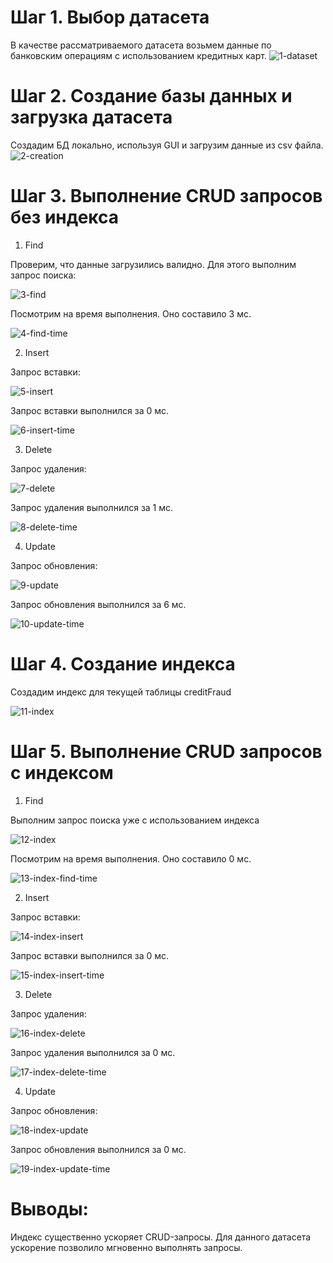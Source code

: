 # Шаг 1. Выбор датасета

В качестве рассматриваемого датасета возьмем данные по банковским операциям с использованием кредитных карт.
![1-dataset](pics/1-dataset.png)

# Шаг 2. Создание базы данных и загрузка датасета

Создадим БД локально, используя GUI и загрузим данные из csv файла.
![2-creation](pics/2-creation.png)

# Шаг 3. Выполнение CRUD запросов без индекса

1. Find

Проверим, что данные загрузились валидно. Для этого выполним запрос поиска:

![3-find](pics/3-find.png)

Посмотрим на время выполнения. Оно составило 3 мс.

![4-find-time](pics/4-find-time.png)

2. Insert

Запрос вставки:

![5-insert](pics/5-insert.png)

Запрос вставки выполнился за 0 мс.

![6-insert-time](pics/6-insert-time.png)

3. Delete

Запрос удаления:

![7-delete](pics/7-delete.png)

Запрос удаления выполнился за 1 мс.

![8-delete-time](pics/8-delete-time.png)

4. Update

Запрос обновления:

![9-update](pics/9-update.png)

Запрос обновления выполнился за 6 мс.

![10-update-time](pics/10-update-time.png)

# Шаг 4. Создание индекса

Создадим индекс для текущей таблицы creditFraud

![11-index](pics/11-index.png)

# Шаг 5. Выполнение CRUD запросов с индексом

1. Find

Выполним запрос поиска уже с использованием индекса

![12-index](pics/12-index-find.png)

Посмотрим на время выполнения. Оно составило 0 мс.

![13-index-find-time](pics/4-find-time.png)

2. Insert

Запрос вставки:

![14-index-insert](pics/14-index-insert.png)

Запрос вставки выполнился за 0 мс.

![15-index-insert-time](pics/15-index-insert-time.png)

3. Delete

Запрос удаления:

![16-index-delete](pics/16-index-delete.png)

Запрос удаления выполнился за 0 мс.

![17-index-delete-time](pics/17-index-delete-time.png)

4. Update

Запрос обновления:

![18-index-update](pics/18-index-update.png)

Запрос обновления выполнился за 0 мс.

![19-index-update-time](pics/19-index-update-time.png)

# Выводы:

Индекс существенно ускоряет CRUD-запросы. Для данного датасета ускорение позволило мгновенно выполнять запросы.